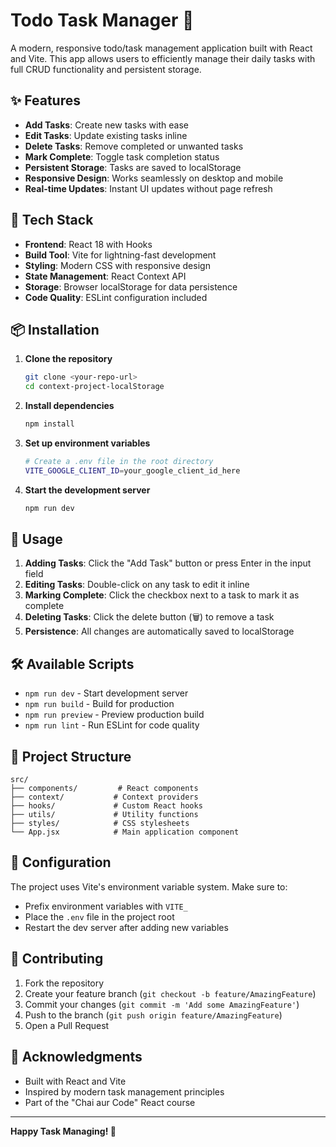 # Todo Task Manager 📝

A modern, responsive todo/task management application built with React and Vite. This app allows users to efficiently manage their daily tasks with full CRUD functionality and persistent storage.

## ✨ Features

- **Add Tasks**: Create new tasks with ease
- **Edit Tasks**: Update existing tasks inline
- **Delete Tasks**: Remove completed or unwanted tasks
- **Mark Complete**: Toggle task completion status
- **Persistent Storage**: Tasks are saved to localStorage
- **Responsive Design**: Works seamlessly on desktop and mobile
- **Real-time Updates**: Instant UI updates without page refresh

## 🚀 Tech Stack

- **Frontend**: React 18 with Hooks
- **Build Tool**: Vite for lightning-fast development
- **Styling**: Modern CSS with responsive design
- **State Management**: React Context API
- **Storage**: Browser localStorage for data persistence
- **Code Quality**: ESLint configuration included

## 📦 Installation

1. **Clone the repository**

   ```bash
   git clone <your-repo-url>
   cd context-project-localStorage
   ```

2. **Install dependencies**

   ```bash
   npm install
   ```

3. **Set up environment variables**

   ```bash
   # Create a .env file in the root directory
   VITE_GOOGLE_CLIENT_ID=your_google_client_id_here
   ```

4. **Start the development server**
   ```bash
   npm run dev
   ```

## 🎯 Usage

1. **Adding Tasks**: Click the "Add Task" button or press Enter in the input field
2. **Editing Tasks**: Double-click on any task to edit it inline
3. **Marking Complete**: Click the checkbox next to a task to mark it as complete
4. **Deleting Tasks**: Click the delete button (🗑️) to remove a task
5. **Persistence**: All changes are automatically saved to localStorage

## 🛠️ Available Scripts

- `npm run dev` - Start development server
- `npm run build` - Build for production
- `npm run preview` - Preview production build
- `npm run lint` - Run ESLint for code quality

## 📁 Project Structure

```
src/
├── components/         # React components
├── context/           # Context providers
├── hooks/             # Custom React hooks
├── utils/             # Utility functions
├── styles/            # CSS stylesheets
└── App.jsx            # Main application component
```

## 🔧 Configuration

The project uses Vite's environment variable system. Make sure to:

- Prefix environment variables with `VITE_`
- Place the `.env` file in the project root
- Restart the dev server after adding new variables

## 🤝 Contributing

1. Fork the repository
2. Create your feature branch (`git checkout -b feature/AmazingFeature`)
3. Commit your changes (`git commit -m 'Add some AmazingFeature'`)
4. Push to the branch (`git push origin feature/AmazingFeature`)
5. Open a Pull Request

## 🙏 Acknowledgments

- Built with React and Vite
- Inspired by modern task management principles
- Part of the "Chai aur Code" React course

---

**Happy Task Managing! 🎉**
